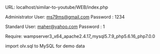 URL: localhost/similar-to-youtube/WEB/index.php

Administrator User: ms79ms@gmail.com
Password : 1234

Standard User: maher@yahoo.com
Password : 1

Require: wampserver3_x64_apache2.4.17_mysql5.7.9_php5.6.16_php7.0.0

import olv.sql to MySQL for demo data
